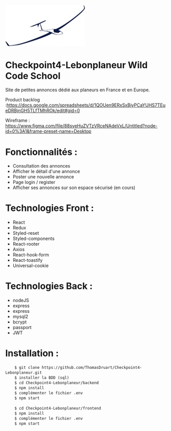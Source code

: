 <img src="https://github.com/ThomasDruart/Checkpoint4-Lebonplaneur/blob/dev/frontend/src/images/gliderLogo.png?raw=true" width="250">

# Checkpoint4-Lebonplaneur Wild Code School

Site de petites annonces dédié aux planeurs en France et en Europe.

Product backlog :https://docs.google.com/spreadsheets/d/1QOUen9ERxSxBjyPCaYUHS7TEueDRBjnGH5TLfTMhROk/edit#gid=0

Wireframe : https://www.figma.com/file/88syeHuZVTzVRceNAdeVxL/Untitled?node-id=0%3A1&frame-preset-name=Desktop

# Fonctionnalités :

- Consultation des annonces
- Afficher le détail d'une annonce
- Poster une nouvelle annonce
- Page login / register
- Afficher ses annonces sur son espace sécurisé (en cours)

# Technologies Front :

- React
- Redux
- Styled-reset
- Styled-components
- React-rooter
- Axios
- React-hook-form
- React-toastify
- Universal-cookie

# Technologies Back :

- nodeJS
- express
- express
- mysql2
- bcrypt
- passport
- JWT

# Installation :

```
    $ git clone https://github.com/ThomasDruart/Checkpoint4-Lebonplaneur.git
    $ installer la BDD (sql)
    $ cd Checkpoint4-Lebonplaneur/backend
    $ npm install
    $ complémenter le fichier .env
    $ npm start
    
    $ cd Checkpoint4-Lebonplaneur/frontend
    $ npm install
    $ complémenter le fichier .env
    $ npm start
```
